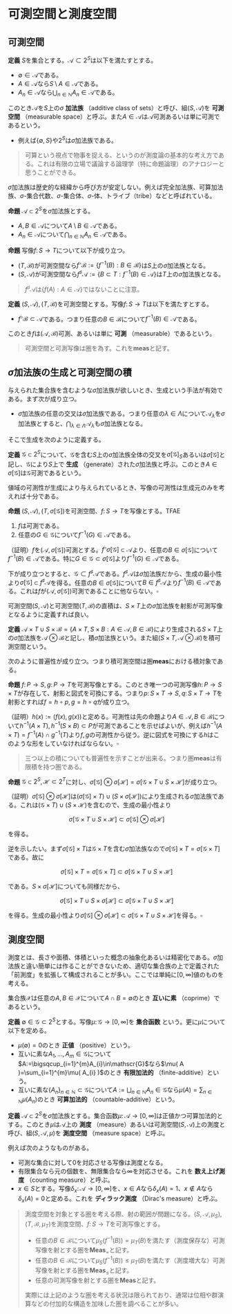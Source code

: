 
# 可測空間と測度空間



## 可測空間

__定義__ $S$を集合とする。$\mathscr{A}\subset 2^{S}$は以下を満たすとする。

- $\emptyset\in\mathscr{A}$である。
- $A\in\mathscr{A}$なら$S\setminus A\in\mathscr{A}$である。
- $A_{n}\in\mathscr{A}$なら$\bigcup_{n\in\mathbb{N}}A_{n}\in\mathscr{A}$である。

このとき$\mathscr{A}$を$S$上の$\sigma$ **加法族** （additive class of sets）と呼び、組$( S, \mathscr{A} )$を **可測空間** （measurable space）と呼ぶ。また$A\in\mathscr{A}$は$\mathscr{A}$可測あるいは単に可測であるという。

- 例えば$\lbrace \emptyset, S \rbrace$や$2^{S}$は$\sigma$加法族である。

> 可算という視点で物事を捉える、というのが測度論の基本的な考え方である。これは有限の立場で議論する論理学（特に命題論理）のアナロジーと思うことができる。

$\sigma$加法族は歴史的な経緯から呼び方が安定しない。例えば完全加法族、可算加法族、$\sigma$-集合代数、$\sigma$-集合体、$\sigma$-体、トライブ（tribe）などと呼ばれている。

__命題__ $\mathscr{A}\subset 2^{S}$を$\sigma$加法族とする。

- $A, B\in\mathscr{A}$について$A\setminus B\in\mathscr{A}$である。
- $A_{n}\in\mathscr{A}$について$\bigcap_{n\in\mathbb{N}}A_{n}\in\mathscr{A}$である。

__命題__ 写像$f\colon S\rightarrow T$について以下が成り立つ。

- $( T, \mathscr{B} )$が可測空間なら$f^{\flat}\mathscr{B}:=\lbrace f^{-1}( B ) : B\in\mathscr{B} \rbrace$は$S$上の$\sigma$加法族となる。
- $( S, \mathscr{A} )$が可測空間なら$f^{\sharp}\mathscr{A}:=\lbrace B\subset T : f^{-1}( B )\in\mathscr{A} \rbrace$は$T$上の$\sigma$加法族となる。

> $f^{\sharp}\mathscr{A}$は$\lbrace f( A ) : A\in\mathscr{A} \rbrace$ではないことに注意。

__定義__ $( S, \mathscr{A} ), ( T, \mathscr{B} )$を可測空間とする。写像$f\colon S\rightarrow T$は以下を満たすとする。

- $f^{\flat}\mathscr{B}\subset\mathscr{A}$である。つまり任意の$B\in\mathscr{B}$について$f^{-1}( B )\in\mathscr{A}$である。

このとき$f$は$(\mathscr{A}, \mathscr{B})$可測、あるいは単に **可測** （measurable）であるという。

> 可測空間と可測写像は圏を為す。これを$\mathbf{meas}$と記す。




## $\sigma$加法族の生成と可測空間の積

与えられた集合族を含むような$\sigma$加法族が欲しいとき、生成という手法が有効である。まず次が成り立つ。

- $\sigma$加法族の任意の交叉は$\sigma$加法族である。つまり任意の$\lambda\in\Lambda$について$\mathscr{A}_{\lambda}$を$\sigma$加法族とすると、$\bigcap_{\lambda\in\Lambda}\mathscr{A}_{\lambda}$も$\sigma$加法族となる。

そこで生成を次のように定義する。

__定義__ $\mathscr{G}\subset 2^{S}$について、$\mathscr{G}$を含む$S$上の$\sigma$加法族全体の交叉を$\sigma\lbrack \mathscr{G} \rbrack_{S}$あるいは$\sigma\lbrack \mathscr{G} \rbrack$と記し、$\mathscr{G}$により$S$上で **生成** （generate）された$\sigma$加法族と呼ぶ。このとき$A\in\sigma\lbrack \mathscr{G} \rbrack$は$\mathscr{G}$可測であるという。

値域の可測性が生成により与えられているとき、写像の可測性は生成元のみを考えれば十分である。

__命題__ $( S, \mathscr{A} ), ( T, \sigma\lbrack \mathscr{G} \rbrack )$を可測空間、$f\colon S\rightarrow T$を写像とする。TFAE

1. $f$は可測である。
1. 任意の$G\in\mathscr{G}$について$f^{-1}( G )\in\mathscr{A}$である。

（証明）$f$を$(\mathscr{A}, \sigma\lbrack \mathscr{G} \rbrack)$可測とする。$f^{\flat}\sigma\lbrack \mathscr{G} \rbrack\subset\mathscr{A}$より、任意の$B\in\sigma\lbrack \mathscr{G} \rbrack$について$f^{-1}(B)\in\mathscr{A}$である。特に$G\in\mathscr{G}\subset\sigma\lbrack \mathscr{G} \rbrack$より$f^{-1}(G)\in\mathscr{A}$である。

下が成り立つとすると、$\mathscr{G}\subset f^{\sharp}\mathscr{A}$である。$f^{\sharp}\mathscr{A}$は$\sigma$加法族だから、生成の最小性より$\sigma\lbrack \mathscr{G} \rbrack\subset f^{\sharp}\mathscr{A}$を得る。任意の$B\in\sigma\lbrack \mathscr{G} \rbrack$について$B\in f^{\sharp}\mathscr{A}$より$f^{-1}(B)\in\mathscr{A}$である。これは$f$が$(\mathscr{A}, \sigma\lbrack \mathscr{G} \rbrack)$可測であることに他ならない。$\square$

可測空間$( S, \mathscr{A} )$と可測空間$( T, \mathscr{B} )$の直積は、$S\times T$上の$\sigma$加法族を射影が可測写像となるように定義すれば良い。

__定義__ $\mathscr{A}\times T\cup S\times\mathscr{B}=\lbrace A\times T, S\times B : A\in\mathscr{A}, B\in\mathscr{B} \rbrace$により生成される$S\times T$上の$\sigma$加法族を$\mathscr{A}\otimes\mathscr{B}$と記し、積$\sigma$加法族という。また組$( S\times T, \mathscr{A}\otimes\mathscr{B} )$を積可測空間という。

次のように普遍性が成り立つ。つまり積可測空間は圏$\mathbf{meas}$における積対象である。

__命題__ $f\colon P\rightarrow S, g\colon P\rightarrow T$を可測写像とする。このとき唯一つの可測写像$h\colon P\rightarrow S\times T$が存在して、射影と図式を可換にする。つまり$p\colon S\times T\rightarrow S, q\colon S\times T\rightarrow T$を射影とすれば$f=h\circ p, g=h\circ q$が成り立つ。

（証明）$h( x ):=( f( x ), g( x ) )$と定める。可測性は先の命題より$A\in\mathscr{A}, B\in\mathscr{B}$について$h^{-1}( A\times T ), h^{-1}( S\times B )\subset P$が可測であることを示せばよいが、例えば$h^{-1}( A\times T )=f^{-1}( A )\cap g^{-1}( T )$より$f, g$の可測性から従う。逆に図式を可換にする$h$はこのような形をしていなければならない。$\square$

> 三つ以上の積についても普遍性を示すことが出来る。つまり圏$\mathbf{meas}$は有限積を持つ圏である。

__命題__ $\mathscr{G}\subset 2^{S}, \mathscr{H}\subset 2^{T}$に対し、$\sigma\lbrack \mathscr{G} \rbrack\otimes\sigma\lbrack \mathscr{H} \rbrack = \sigma\lbrack \mathscr{G}\times T\cup S\times\mathscr{H} \rbrack$が成り立つ。

（証明）$\sigma\lbrack \mathscr{G} \rbrack\otimes\sigma\lbrack \mathscr{H} \rbrack$は$(\sigma\lbrack \mathscr{G} \rbrack\times T)\cup (S\times\sigma\lbrack \mathscr{H} \rbrack )$により生成される$\sigma$加法族である。これは$(\mathscr{G}\times T)\cup(S\times\mathscr{H})$を含むので、生成の最小性より

$$
\sigma\lbrack \mathscr{G}\times T\cup S\times\mathscr{H} \rbrack\subset\sigma\lbrack \mathscr{G} \rbrack\otimes\sigma\lbrack \mathscr{H} \rbrack
$$

を得る。

逆を示したい。まず$\sigma\lbrack \mathscr{G} \rbrack\times T$は$\mathscr{G}\times T$を含む$\sigma$加法族なので$\sigma\lbrack \mathscr{G} \rbrack\times T=\sigma\lbrack \mathscr{G}\times T \rbrack$である。故に

$$
\sigma\lbrack \mathscr{G} \rbrack\times T=\sigma\lbrack \mathscr{G}\times T \rbrack\subset\sigma\lbrack \mathscr{G}\times T\cup S\times\mathscr{H} \rbrack
$$

である。$S\times\sigma\lbrack \mathscr{H} \rbrack$についても同様だから、

$$
\sigma\lbrack \mathscr{G} \rbrack\times T\cup S\times\sigma\lbrack \mathscr{H} \rbrack \subset \sigma\lbrack \mathscr{G}\times T\cup S\times\mathscr{H} \rbrack
$$

を得る。生成の最小性より$\sigma\lbrack \mathscr{G} \rbrack\otimes\sigma\lbrack \mathscr{H} \rbrack \subset \sigma\lbrack \mathscr{G}\times T\cup S\times\mathscr{H} \rbrack$を得る。$\square$




## 測度空間

測度とは、長さや面積、体積といった概念の抽象化あるいは精密化である。$\sigma$加法族と違い簡単には作ることができないため、適切な集合族の上で定義された「前測度」を拡張して構成されることが多い。ここでは単純に$\lbrack 0, \infty \rbrack$値のものを考える。

集合族$\mathscr{X}$は任意の$A, B\in\mathscr{X}$について$A\cap B=\emptyset$のとき **互いに素** （coprime）であるという。

__定義__ $\emptyset\in\mathscr{G}\subset 2^{S}$とする。写像$\mu\colon\mathscr{G}\rightarrow\lbrack 0, \infty \rbrack$を **集合函数** という。更に$\mu$について以下を定める。

- $\mu( \emptyset )=0$のとき **正値** （positive）という。
- 互いに素な$A_{1}, \dotsc, A_{m}\in\mathscr{G}$について$A:=\bigsqcup_{i=1}^{m}A_{i}\in\mathscr{G}$なら$\mu( A )=\sum_{i=1}^{m}\mu( A_{i} )$のとき **有限加法的** （finite-additive）という。
- 互いに素な$\lbrace A_{n} \rbrace_{n\in\mathbb{N}}\subset\mathscr{G}$について$A:=\bigsqcup_{n\in\mathbb{N}} A_{n}\in\mathscr{G}$なら$\mu( A )=\sum_{n\in\mathbb{N}}\mu( A_{n} )$のとき **可算加法的** （countable-additive）という。

__定義__ $\mathscr{A}\subset 2^{S}$を$\sigma$加法族とする。集合函数$\mu\colon\mathscr{A}\rightarrow\lbrack 0, \infty \rbrack$は正値かつ可算加法的とする。このとき$\mu$は$\mathscr{A}$上の **測度** （measure）あるいは可測空間$( S, \mathscr{A} )$上の測度と呼び、組$( S, \mathscr{A}, \mu )$を **測度空間** （measure space）と呼ぶ。

例えば次のようなものがある。

- 可測な集合に対して$0$を対応させる写像は測度となる。
- 有限集合なら元の個数を、無限集合なら$\infty$を対応させる。これを **数え上げ測度** （counting measure）と呼ぶ。
- $x\in S$とする。写像$\delta_{x}\colon\mathscr{A}\rightarrow\lbrack 0, \infty \rbrack$を、$x\in A$なら$\delta_{x}( A )=1$、$x\notin A$なら$\delta_{x}( A )=0$と定める。これを **ディラック測度** （Dirac's measure）と呼ぶ。

> 測度空間を対象とする圏を考える際、射の範囲が問題になる。$( S, \mathscr{A}, \mu_{S} ), ( T, \mathscr{B}, \mu_{T} )$を測度空間、$f\colon S\rightarrow T$を可測写像とする。
> 
> - 任意の$B\in\mathscr{B}$について$\mu_{S}( f^{-1}( B ) )=\mu_{T}( B )$を満たす（測度保存な）可測写像を射とする圏を$\mathbf{Meas}_{=}$と記す。
> - 任意の$B\in\mathscr{B}$について$\mu_{S}( f^{-1}( B ) )\le\mu_{T}( B )$を満たす（測度増大な）可測写像を射とする圏を$\mathbf{Meas}_{\le}$と記す。
> - 任意の可測写像を射とする圏を$\mathbf{Meas}$と記す。
> 
> 実際には上記のような圏を考える状況は限られており、通常は位相や群演算などの付加的な構造を加味した圏を調べることが多い。